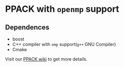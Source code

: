 # PPACK with `openmp` support

## Dependences
* boost
* C++ compiler with `omp` support(`g++` GNU Compiler)
* Cmake

Visit our [PPACK wiki](https://github.com/shpolit/ppack/wiki) to get more details.
